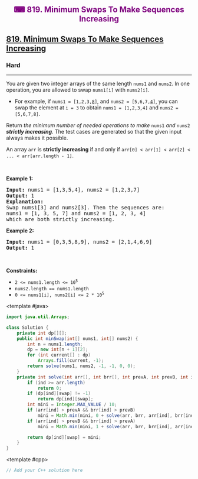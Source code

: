 <div align = "center">
<h style = "margin-bottom: 0px; margin-top: 0px; color : purple;" align = "center" class = "header">

## ⌨ 819. Minimum Swaps To Make Sequences Increasing

</h>
</div>

<h2><a href="https://leetcode.com/problems/minimum-swaps-to-make-sequences-increasing" target = "_blank">819. Minimum Swaps To Make Sequences Increasing</a></h2><h3>Hard</h3><hr><p>You are given two integer arrays of the same length <code>nums1</code> and <code>nums2</code>. In one operation, you are allowed to swap <code>nums1[i]</code> with <code>nums2[i]</code>.</p>

<ul>
	<li>For example, if <code>nums1 = [1,2,3,<u>8</u>]</code>, and <code>nums2 = [5,6,7,<u>4</u>]</code>, you can swap the element at <code>i = 3</code> to obtain <code>nums1 = [1,2,3,4]</code> and <code>nums2 = [5,6,7,8]</code>.</li>
</ul>

<p>Return <em>the minimum number of needed operations to make </em><code>nums1</code><em> and </em><code>nums2</code><em> <strong>strictly increasing</strong></em>. The test cases are generated so that the given input always makes it possible.</p>

<p>An array <code>arr</code> is <strong>strictly increasing</strong> if and only if <code>arr[0] &lt; arr[1] &lt; arr[2] &lt; ... &lt; arr[arr.length - 1]</code>.</p>

<p>&nbsp;</p>
<p><strong class="example">Example 1:</strong></p>

<pre>
<strong>Input:</strong> nums1 = [1,3,5,4], nums2 = [1,2,3,7]
<strong>Output:</strong> 1
<strong>Explanation:</strong> 
Swap nums1[3] and nums2[3]. Then the sequences are:
nums1 = [1, 3, 5, 7] and nums2 = [1, 2, 3, 4]
which are both strictly increasing.
</pre>

<p><strong class="example">Example 2:</strong></p>

<pre>
<strong>Input:</strong> nums1 = [0,3,5,8,9], nums2 = [2,1,4,6,9]
<strong>Output:</strong> 1
</pre>

<p>&nbsp;</p>
<p><strong>Constraints:</strong></p>

<ul>
	<li><code>2 &lt;= nums1.length &lt;= 10<sup>5</sup></code></li>
	<li><code>nums2.length == nums1.length</code></li>
	<li><code>0 &lt;= nums1[i], nums2[i] &lt;= 2 * 10<sup>5</sup></code></li>
</ul>

<CodeTabs :languages="[ { name: 'C++', slot: 'cpp' }, { name: 'Java', slot: 'java' } ]"> <template #java>

```java
import java.util.Arrays;

class Solution {
    private int dp[][];
    public int minSwap(int[] nums1, int[] nums2) {
        int n = nums1.length;
        dp = new int[n + 1][2];
        for (int current[] : dp)
            Arrays.fill(current, -1);
        return solve(nums1, nums2, -1, -1, 0, 0);
    }
    private int solve(int arr[], int brr[], int prevA, int prevB, int ind, int swap) {
        if (ind >= arr.length)
            return 0;
        if (dp[ind][swap] != -1)
            return dp[ind][swap];
        int mini = Integer.MAX_VALUE / 10;
        if (arr[ind] > prevA && brr[ind] > prevB)
            mini = Math.min(mini, 0 + solve(arr, brr, arr[ind], brr[ind], ind + 1, 0));
        if (arr[ind] > prevB && brr[ind] > prevA)
            mini = Math.min(mini, 1 + solve(arr, brr, brr[ind], arr[ind], ind + 1, 1));

        return dp[ind][swap] = mini;
    }
}
```

</template>

<template #cpp>

```cpp
// Add your C++ solution here
```

</template>

</CodeTabs>

